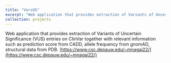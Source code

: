```yaml
---
title: "VersUS"
excerpt: "Web application that provides extraction of Variants of Uncertain Significance (VUS) entries on ClinVar together with relevant information such as prediction score from CADD, allele frequency from gnomAD, structural data from PDB. [https://www.csc.depauw.edu/~mnagai22/](https://www.csc.depauw.edu/~mnagai22/)"
collection: projects
---
```


Web application that provides extraction of Variants of Uncertain Significance (VUS) entries on ClinVar together with relevant information such as prediction score from CADD, allele frequency from gnomAD, structural data from PDB. [https://www.csc.depauw.edu/~mnagai22/](https://www.csc.depauw.edu/~mnagai22/)
